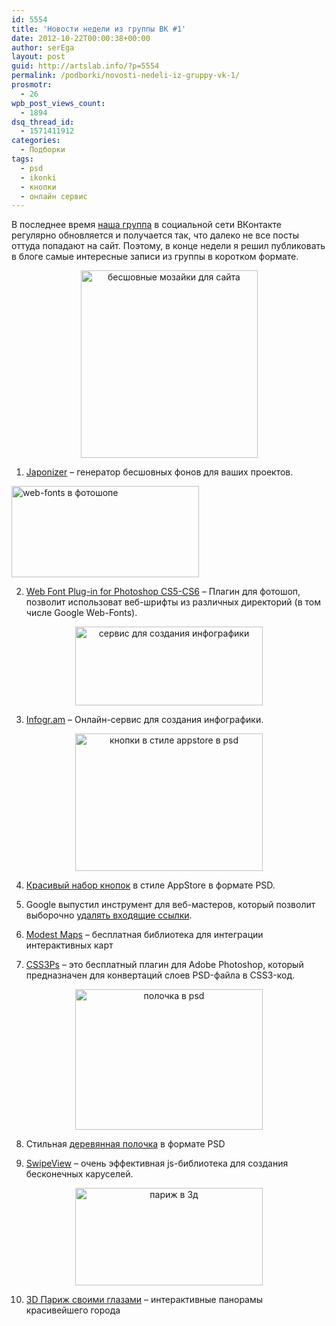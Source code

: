 ```yaml
---
id: 5554
title: 'Новости недели из группы ВК #1'
date: 2012-10-22T00:00:38+00:00
author: serEga
layout: post
guid: http://artslab.info/?p=5554
permalink: /podborki/novosti-nedeli-iz-gruppy-vk-1/
prosmotr:
  - 26
wpb_post_views_count:
  - 1894
dsq_thread_id:
  - 1571411912
categories:
  - Подборки
tags:
  - psd
  - ikonki
  - кнопки
  - онлайн сервис
---
```

В последнее время [наша группа](http://vk.com/artslabinfo) в социальной сети ВКонтакте регулярно обновляется и получается так, что далеко не все посты оттуда попадают на сайт. Поэтому, в конце недели я решил публиковать в блоге самые интересные записи из группы в коротком формате.

<center>
  <a href="http://googledrive.com/host/0B9lHVSSSdxdxd0hjdUdmRzY3Tjg/japanizer_mozaiki.jpeg"><img src="http://googledrive.com/host/0B9lHVSSSdxdxd0hjdUdmRzY3Tjg/japanizer_mozaiki-283x300.jpg" alt="бесшовные мозайки для сайта" title="japanizer_mozaiki" width="283" height="300" class="aligncenter size-medium wp-image-5557" srcset="http://googledrive.com/host/0B9lHVSSSdxdxd0hjdUdmRzY3Tjg/japanizer_mozaiki-283x300.jpg 283w, http://googledrive.com/host/0B9lHVSSSdxdxd0hjdUdmRzY3Tjg/japanizer_mozaiki.jpeg 549w" sizes="(max-width: 283px) 100vw, 283px" /></a>
</center>

1. [Japonizer](http://wanokoto.net/japonizes) &#8211; генератор бесшовных фонов для ваших проектов.

[<img src="http://googledrive.com/host/0B9lHVSSSdxdxd0hjdUdmRzY3Tjg/web_font_photoshop-300x146.jpg" alt="web-fonts  в фотошопе" title="web_font_photoshop" width="300" height="146" class="aligncenter size-medium wp-image-5559" srcset="http://googledrive.com/host/0B9lHVSSSdxdxd0hjdUdmRzY3Tjg/web_font_photoshop-300x146.jpg 300w, http://googledrive.com/host/0B9lHVSSSdxdxd0hjdUdmRzY3Tjg/web_font_photoshop.jpeg 830w" sizes="(max-width: 300px) 100vw, 300px" />](http://googledrive.com/host/0B9lHVSSSdxdxd0hjdUdmRzY3Tjg/web_font_photoshop.jpeg)

2. [Web Font Plug-in for Photoshop CS5-CS6](http://www.webink.com/webfontplugin) &#8211; Плагин для фотошоп, позволит использоват веб-шрифты из различных директорий (в том числе Google Web-Fonts).

<center>
  <a href="http://googledrive.com/host/0B9lHVSSSdxdxd0hjdUdmRzY3Tjg/kak_sozdat_infografiku.jpeg"><img src="http://googledrive.com/host/0B9lHVSSSdxdxd0hjdUdmRzY3Tjg/kak_sozdat_infografiku-300x126.jpg" alt="сервис для создания инфографики" title="kak_sozdat_infografiku" width="300" height="126" class="aligncenter size-medium wp-image-5558" srcset="http://googledrive.com/host/0B9lHVSSSdxdxd0hjdUdmRzY3Tjg/kak_sozdat_infografiku-300x126.jpg 300w, http://googledrive.com/host/0B9lHVSSSdxdxd0hjdUdmRzY3Tjg/kak_sozdat_infografiku-1024x432.jpg 1024w, http://googledrive.com/host/0B9lHVSSSdxdxd0hjdUdmRzY3Tjg/kak_sozdat_infografiku.jpeg 1273w" sizes="(max-width: 300px) 100vw, 300px" /></a>
</center>

3. [Infogr.am](http://infogr.am) &#8211; Онлайн-сервис для создания инфографики.

<!--more-->





<center>
  <a href="http://googledrive.com/host/0B9lHVSSSdxdxd0hjdUdmRzY3Tjg/appstore_knopki_psd.jpeg"><img src="http://googledrive.com/host/0B9lHVSSSdxdxd0hjdUdmRzY3Tjg/appstore_knopki_psd-300x220.jpg" alt="кнопки в стиле appstore в psd" title="appstore_knopki_psd" width="300" height="220" class="aligncenter size-medium wp-image-5555" srcset="http://googledrive.com/host/0B9lHVSSSdxdxd0hjdUdmRzY3Tjg/appstore_knopki_psd-300x220.jpg 300w, http://googledrive.com/host/0B9lHVSSSdxdxd0hjdUdmRzY3Tjg/appstore_knopki_psd.jpeg 680w" sizes="(max-width: 300px) 100vw, 300px" /></a>
</center>

4. [Красивый набор кнопок](http://vk.com/wall-880171_645) в стиле AppStore в формате PSD.

5. Google выпустил инструмент для веб-мастеров, который позволит выборочно [удалять входящие ссылки](https://www.google.com/webmasters/tools/disavow-links-main?pli=1).

6. [Modest Maps](http://modestmaps.com/) – бесплатная библиотека для интеграции интерактивных карт

7. [CSS3Ps](http://css3ps.com/) &#8211; это бесплатный плагин для Adobe Photoshop, который предназначен для конвертаций слоев PSD-файла в CSS3-код.

<center>
  <a href="http://googledrive.com/host/0B9lHVSSSdxdxd0hjdUdmRzY3Tjg/dDPN7Qr7EyI.jpeg"><img src="http://googledrive.com/host/0B9lHVSSSdxdxd0hjdUdmRzY3Tjg/dDPN7Qr7EyI-300x225.jpg" alt="полочка в psd" title="derevyannaya_polka_psd" width="300" height="225" class="aligncenter size-medium wp-image-5556" /></a>
</center>

8. Стильная [деревянная полочка](http://vk.com/wall-880171_633) в формате PSD

9. [SwipeView](http://vk.com/wall-880171_627) – очень эффективная js-библиотека для создания бесконечных каруселей.

<center>
  <a href="http://googledrive.com/host/0B9lHVSSSdxdxd0hjdUdmRzY3Tjg/3d_paris.jpeg"><img src="http://googledrive.com/host/0B9lHVSSSdxdxd0hjdUdmRzY3Tjg/3d_paris-300x156.jpg" alt="париж в 3д" title="3d_paris" width="300" height="156" class="aligncenter size-medium wp-image-5560" srcset="http://googledrive.com/host/0B9lHVSSSdxdxd0hjdUdmRzY3Tjg/3d_paris-300x156.jpg 300w, http://googledrive.com/host/0B9lHVSSSdxdxd0hjdUdmRzY3Tjg/3d_paris.jpeg 600w" sizes="(max-width: 300px) 100vw, 300px" /></a>
</center>

10. [3D Париж своими глазами](http://paris.3ds.com/en-index.html#Heritage) &#8211; интерактивные панорамы красивейшего города